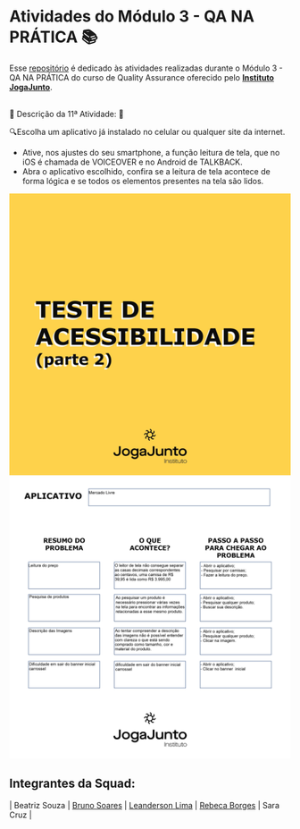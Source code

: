 # Atividades do Módulo 3 - QA NA PRÁTICA 📚

Esse [repositório](https://github.com/LeanDevLima/Squad02_M3) é dedicado às atividades realizadas durante o Módulo 3 - QA NA PRÁTICA do curso de Quality Assurance oferecido pelo [**Instituto JogaJunto**](https://www.jogajuntoinstituto.org/). 

<br>
🚀 Descrição da 11ª Atividade: 🌟

<br>

🔍Escolha um aplicativo já instalado no celular ou qualquer site da internet.  

- Ative, nos ajustes do seu smartphone, a função leitura de tela, que no iOS é chamada de VOICEOVER e no Android de TALKBACK.
- Abra o aplicativo escolhido, confira se a leitura de tela acontece de forma lógica e se todos os elementos presentes na tela são lidos. 

![](acessibilidade_pt2.jpg)
![](acessibilidade_pt2_1.jpg)



## Integrantes da Squad:

| Beatriz Souza  | [Bruno Soares](https://www.linkedin.com/in/bruno-soaresdev/)  | [Leanderson Lima](https://www.linkedin.com/in/leanderson-dias-de-lima/) | [Rebeca Borges](https://www.linkedin.com/in/rebecaborgess/) | Sara Cruz | 